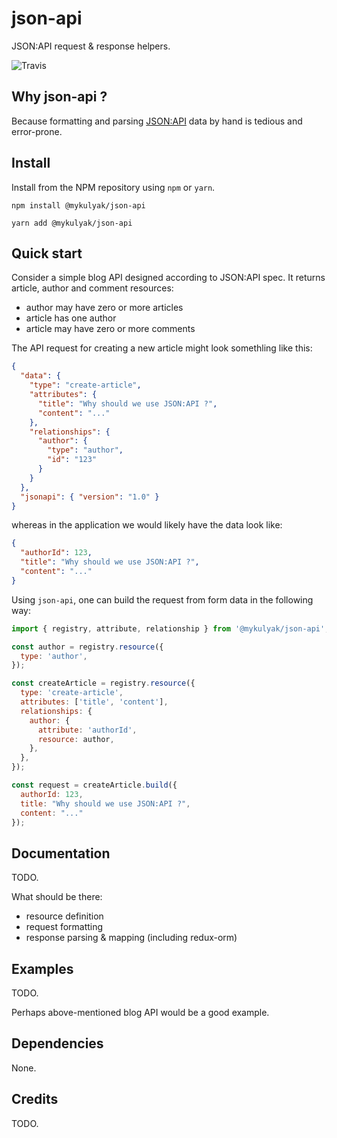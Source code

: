 # json-api

JSON:API request &amp; response helpers. 

![Travis](https://travis-ci.org/mykulyak/json-api.svg?branch=master)

## Why json-api ?

Because formatting and parsing [JSON:API](https://jsonapi.org/) data by hand is tedious and error-prone.

## Install

Install from the NPM repository using `npm` or `yarn`.

```shell
npm install @mykulyak/json-api
```

```shell
yarn add @mykulyak/json-api
```

## Quick start

Consider a simple blog API designed according to JSON:API spec. It returns article, author and comment resources:

- author may have zero or more articles
- article has one author
- article may have zero or more comments

The API request for creating a new article might look somethling like this:

```json
{
  "data": {
    "type": "create-article",
    "attributes": {
      "title": "Why should we use JSON:API ?",
      "content": "..."
    },
    "relationships": {
      "author": {
        "type": "author",
        "id": "123"
      }
    }
  },
  "jsonapi": { "version": "1.0" }
}
```

whereas in the application we would likely have the data look like:

```json
{
  "authorId": 123,
  "title": "Why should we use JSON:API ?",
  "content": "..."
}
```

Using `json-api`, one can build the request from form data in the following way:

```js
import { registry, attribute, relationship } from '@mykulyak/json-api';

const author = registry.resource({
  type: 'author',
});

const createArticle = registry.resource({
  type: 'create-article',
  attributes: ['title', 'content'],
  relationships: {
    author: {
      attribute: 'authorId',
      resource: author,
    },
  },
});

const request = createArticle.build({
  authorId: 123,
  title: "Why should we use JSON:API ?",
  content: "..."
});
```

## Documentation

TODO.

What should be there:

- resource definition
- request formatting
- response parsing & mapping (including redux-orm)

## Examples

TODO.

Perhaps above-mentioned blog API would be a good example.

## Dependencies

None.

## Credits

TODO.
